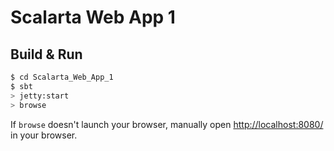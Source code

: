 # Scalarta Web App 1 #

## Build & Run ##

```sh
$ cd Scalarta_Web_App_1
$ sbt
> jetty:start
> browse
```

If `browse` doesn't launch your browser, manually open [http://localhost:8080/](http://localhost:8080/) in your browser.
